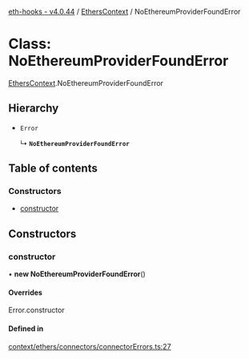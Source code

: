 [eth-hooks - v4.0.44](../README.md) / [EthersContext](../modules/EthersContext.md) / NoEthereumProviderFoundError

# Class: NoEthereumProviderFoundError

[EthersContext](../modules/EthersContext.md).NoEthereumProviderFoundError

## Hierarchy

- `Error`

  ↳ **`NoEthereumProviderFoundError`**

## Table of contents

### Constructors

- [constructor](EthersContext.NoEthereumProviderFoundError.md#constructor)

## Constructors

### constructor

• **new NoEthereumProviderFoundError**()

#### Overrides

Error.constructor

#### Defined in

[context/ethers/connectors/connectorErrors.ts:27](https://github.com/scaffold-eth/eth-hooks/blob/f2e005f/src/context/ethers/connectors/connectorErrors.ts#L27)

